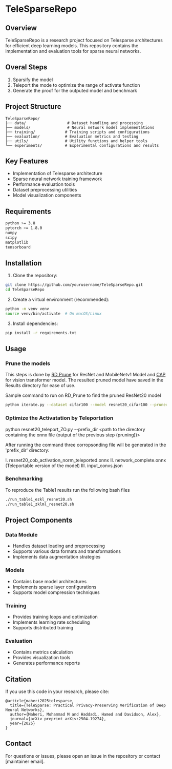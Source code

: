# TeleSparseRepo

## Overview
TeleSparseRepo is a research project focused on Telesparse architectures for efficient deep learning models. This repository contains the implementation and evaluation tools for sparse neural networks.

## Overal Steps
1. Sparsify the model
2. Teleport the mode to optimize the range of activate function
3. Generate the proof for the outputed model and benchmark

## Project Structure
```
TeleSparseRepo/
├── data/                  # Dataset handling and processing
├── models/                # Neural network model implementations
├── training/             # Training scripts and configurations
├── evaluation/           # Evaluation metrics and testing
├── utils/                # Utility functions and helper tools
└── experiments/          # Experimental configurations and results
```

## Key Features
- Implementation of Telesparse architecture
- Sparse neural network training framework
- Performance evaluation tools
- Dataset preprocessing utilities
- Model visualization components

## Requirements
```bash
python >= 3.8
pytorch >= 1.8.0
numpy
scipy
matplotlib
tensorboard
```

## Installation
1. Clone the repository:
```bash
git clone https://github.com/yourusername/TeleSparseRepo.git
cd TeleSparseRepo
```

2. Create a virtual environment (recommended):
```bash
python -m venv venv
source venv/bin/activate  # On macOS/Linux
```

3. Install dependencies:
```bash
pip install -r requirements.txt
```

## Usage

### Prune the models
This steps is done by [RD Prune](https://github.com/Akimoto-Cris/RD_PRUNE) for ResNet and MobileNetv1 Model and [CAP](https://github.com/IST-DASLab/CAP) for vision transformer model. The resulted pruned model have saved in the Results directory for ease of use.

Sample command to run on RD_Prune to find the pruned ResNet20 model
```bash
python iterate.py --dataset cifar100 --model resnet20_cifar100 --pruner rd --worst_case_curve --calib_size 1024 --iter_end 1
```


### Optimize the Activatation by Teleportation

python resnet20_teleport_ZO.py --prefix_dir <path to the directory containing the onnx file (output of the previous step (pruning))>

After running the command three corropsonding file will be generated in the 'prefix_dir' directory:

I.	resnet20_cob_activation_norm_teleported.onnx
II.	network_complete.onnx (Teleportable version of the model)
III. input_convs.json


### Benchmarking
To reproduce the Table1 results run the following bash files
```bash
./run_table1_ezkl_resnet20.sh
./run_table1_zklml_resnet20.sh
```



## Project Components

### Data Module
- Handles dataset loading and preprocessing
- Supports various data formats and transformations
- Implements data augmentation strategies

### Models
- Contains base model architectures
- Implements sparse layer configurations
- Supports model compression techniques

### Training
- Provides training loops and optimization
- Implements learning rate scheduling
- Supports distributed training

### Evaluation
- Contains metrics calculation
- Provides visualization tools
- Generates performance reports



## Citation
If you use this code in your research, please cite:
```
@article{maheri2025telesparse,
  title={TeleSparse: Practical Privacy-Preserving Verification of Deep Neural Networks},
  author={Maheri, Mohammad M and Haddadi, Hamed and Davidson, Alex},
  journal={arXiv preprint arXiv:2504.19274},
  year={2025}
}
```

## Contact
For questions or issues, please open an issue in the repository or contact [maintainer email].
